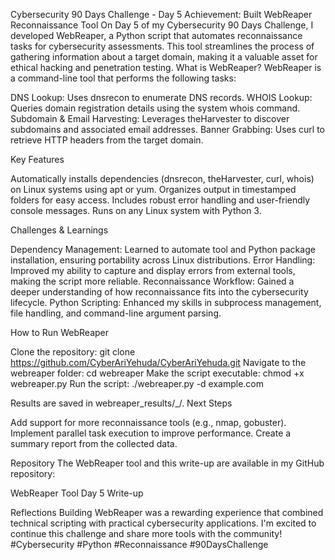 Cybersecurity 90 Days Challenge - Day 5
Achievement: Built WebReaper Reconnaissance Tool
On Day 5 of my Cybersecurity 90 Days Challenge, I developed WebReaper, a Python script that automates reconnaissance tasks for cybersecurity assessments. This tool streamlines the process of gathering information about a target domain, making it a valuable asset for ethical hacking and penetration testing.
What is WebReaper?
WebReaper is a command-line tool that performs the following tasks:

DNS Lookup: Uses dnsrecon to enumerate DNS records.
WHOIS Lookup: Queries domain registration details using the system whois command.
Subdomain & Email Harvesting: Leverages theHarvester to discover subdomains and associated email addresses.
Banner Grabbing: Uses curl to retrieve HTTP headers from the target domain.

Key Features

Automatically installs dependencies (dnsrecon, theHarvester, curl, whois) on Linux systems using apt or yum.
Organizes output in timestamped folders for easy access.
Includes robust error handling and user-friendly console messages.
Runs on any Linux system with Python 3.

Challenges & Learnings

Dependency Management: Learned to automate tool and Python package installation, ensuring portability across Linux distributions.
Error Handling: Improved my ability to capture and display errors from external tools, making the script more reliable.
Reconnaissance Workflow: Gained a deeper understanding of how reconnaissance fits into the cybersecurity lifecycle.
Python Scripting: Enhanced my skills in subprocess management, file handling, and command-line argument parsing.

How to Run WebReaper

Clone the repository: git clone https://github.com/CyberAriYehuda/CyberAriYehuda.git
Navigate to the webreaper folder: cd webreaper
Make the script executable: chmod +x webreaper.py
Run the script: ./webreaper.py -d example.com

Results are saved in webreaper_results/<domain>_<timestamp>/.
Next Steps

Add support for more reconnaissance tools (e.g., nmap, gobuster).
Implement parallel task execution to improve performance.
Create a summary report from the collected data.

Repository
The WebReaper tool and this write-up are available in my GitHub repository:

WebReaper Tool
Day 5 Write-up

Reflections
Building WebReaper was a rewarding experience that combined technical scripting with practical cybersecurity applications. I'm excited to continue this challenge and share more tools with the community!
#Cybersecurity #Python #Reconnaissance #90DaysChallenge
